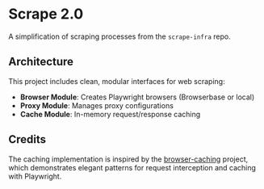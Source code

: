 # Scrape 2.0
A simplification of scraping processes from the `scrape-infra` repo.

## Architecture

This project includes clean, modular interfaces for web scraping:
- **Browser Module**: Creates Playwright browsers (Browserbase or local)
- **Proxy Module**: Manages proxy configurations
- **Cache Module**: In-memory request/response caching

## Credits

The caching implementation is inspired by the [browser-caching](https://github.com/mushstyle/browser-caching) project, which demonstrates elegant patterns for request interception and caching with Playwright.


